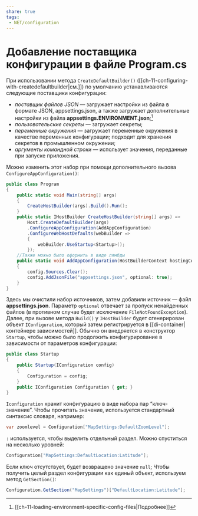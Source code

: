 ```yaml
---
share: true
tags:
 - NET/configuration
---
```

# Добавление поставщика конфигурации в файле Program.cs
При использовании метода `CreateDefaultBuilder()` ([[ch-11-configuring-with-createdefaultbuilder|см.]]) по умолчанию устанавливаются следующие поставщики конфигурации:
- *поставщик файлов JSON* — загружает настройки из файла в формате JSON, appsettings.json, а также загружает дополнительные настройки из файла **appsettings.ENVIRONMENT.json**;[^1]
- *пользовательские секреты* — загружает секреты;
- *переменные окружения* — загружает переменные окружения в качестве переменных конфигурации; подходит для хранения секретов в промышленном окружении;
- *аргументы командной строки* — использует значения, переданные при запуске приложения.

Можно изменить этот набор при помощи дополнительного вызова `ConfigureAppConfiguration()`:
```csharp
public class Program
{
	public static void Main(string[] args)
	{
		CreateHostBuilder(args).Build().Run();
	}
	public static IHostBuilder CreateHostBuilder(string[] args) =>
		Host.CreateDefaultBuilder(args)
		.ConfigureAppConfiguration(AddAppConfiguration)
		.ConfigureWebHostDefaults(webBuilder =>
	    {
			webBuilder.UseStartup<Startup>();
	    });
	//Также можно было оформить в виде лямбды
	public static void AddAppConfiguration(HostBuilderContext hostingContext, IConfigurationBuilder config)
	{
		config.Sources.Clear();
		config.AddJsonFile("appsettings.json", optional: true);
	}
}
```
Здесь мы очистили набор источников, затем добавили источник — файл **appsettings.json**. Параметр `optional` отвечает за пропуск ненайденных файлов (в противном случае будет исключение `FileNotFoundException`).
Далее, при вызове метода `Build()` у `IHostBuilder` будет сгенерирован объект `IConfiguration`, который затем регистрируется в [[di-container|контейнере зависимостей]]. Обычно он внедряется в конструктор `Startup`, чтобы можно было продолжить конфигурирование в зависимости от параметров конфигурации:
```csharp
public class Startup
{
	public Startup(IConfiguration config)
	{
		Configuration = config;
	}
	public IConfiguration Configuration { get; }
}
```

`Iconfiguration` хранит конфигурацию в виде набора пар “ключ-значение”.
Чтобы прочитать значение, используется стандартный синтаксис словаря, например:
```csharp
var zoomlevel = Configuration["MapSettings:DefaultZoomLevel"];
```
`:` используется, чтобы выделить отдельный раздел. Можно спуститься на несколько уровней:
```csharp
Configuration["MapSettings:DefaultLocation:Latitude"];
```
Если ключ отсутствует, будет возвращено значение `null`;
Чтобы получить целый раздел конфигурации как единый объект, используем метод `GetSection()`:
```csharp
Configuration.GetSection("MapSettings")["DefaultLocation:Latitude"];
```

[^1]: [[ch-11-loading-environment-specific-config-files|Подробнее]]